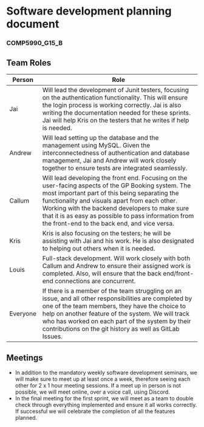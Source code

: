 # Software development planning document

### COMP5990_G15_B

## Team Roles

| Person   | Role                                                                                                                                                                                                                                                                                                                                                            |
|----------|-----------------------------------------------------------------------------------------------------------------------------------------------------------------------------------------------------------------------------------------------------------------------------------------------------------------------------------------------------------------|
| Jai      | Will lead the development of Junit testers, focusing on the authentication functionality. This will ensure the login process is working correctly. Jai is also writing the documentation needed for these sprints. Jai will help Kris on the testers that he writes if help is needed.                                                                          |
| Andrew   | Will lead setting up the database and the management using MySQL. Given the interconnectedness of authentication and database management, Jai and Andrew will work closely together to ensure tests are integrated seamlessly.                                                                                                                                  |
| Callum   | Will lead developing the front end. Focusing on the user-facing aspects of the GP Booking system. The most important part of this being separating the functionality and visuals apart from each other. Working with the backend developers to make sure that it is as easy as possible to pass information from the front-end to the back end, and vice versa. |
| Kris     | Kris is also focusing on the testers; he will be assisting with Jai and his work. He is also designated to helping out others when it is needed.                                                                                                                                                                                                                |
| Louis    | Full-stack development. Will work closely with both Callum and Andrew to ensure their assigned work is completed. Also, will ensure that the back end/front-end connections are concurrent.                                                                                                                                                                     |
| Everyone | If there is a member of the team struggling on an issue, and all other responsibilities are completed by one of the team members, they have the choice to help on another feature of the system. We will track who has worked on each part of the system by their contributions on the git history as well as GitLab Issues.                                    |

## Meetings

* In addition to the mandatory weekly software development seminars, we will make sure to meet up at least once a week,
  therefore seeing each other for 2 x 1 hour meeting sessions. If a meet up in person is not possible, we will meet
  online, over a voice call, using Discord.
* In the final meeting for the first sprint, we will meet as a team to double check through everything implemented and
  ensure it all works correctly. If successful we will celebrate the completion of all the features planned.
